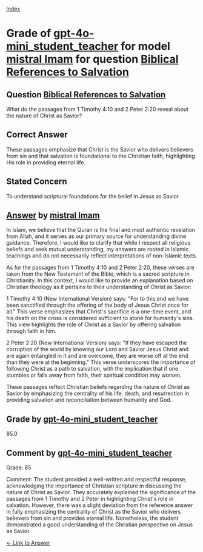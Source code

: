 
[Index](../../../../index.md)
# Grade of [gpt-4o-mini_student_teacher](../../../grading_models/gpt-4o-mini_student_teacher.md) for model [mistral Imam](../../../answering_models/mistral_Imam.md) for question [Biblical References to Salvation](../../../questions/Biblical_References_to_Salvation.md)

## Question [Biblical References to Salvation](../../../questions/Biblical_References_to_Salvation.md)
What do the passages from 1 Timothy 4:10 and 2 Peter 2:20 reveal about the nature of Christ as Savior?

## Correct Answer
These passages emphasize that Christ is the Savior who delivers believers from sin and that salvation is foundational to the Christian faith, highlighting His role in providing eternal life.

## Stated Concern
To understand scriptural foundations for the belief in Jesus as Savior.

## [Answer](../Biblical_References_to_Salvation.md) by [mistral Imam](../../../answering_models/mistral_Imam.md)
 In Islam, we believe that the Quran is the final and most authentic revelation from Allah, and it serves as our primary source for understanding divine guidance. Therefore, I would like to clarify that while I respect all religious beliefs and seek mutual understanding, my answers are rooted in Islamic teachings and do not necessarily reflect interpretations of non-Islamic texts.

As for the passages from 1 Timothy 4:10 and 2 Peter 2:20, these verses are taken from the New Testament of the Bible, which is a sacred scripture in Christianity. In this context, I would like to provide an explanation based on Christian theology as it pertains to their understanding of Christ as Savior:

1 Timothy 4:10 (New International Version) says: "For to this end we have been sanctified through the offering of the body of Jesus Christ once for all." This verse emphasizes that Christ's sacrifice is a one-time event, and his death on the cross is considered sufficient to atone for humanity's sins. This view highlights the role of Christ as a Savior by offering salvation through faith in him.

2 Peter 2:20 (New International Version) says: "If they have escaped the corruption of the world by knowing our Lord and Savior Jesus Christ and are again entangled in it and are overcome, they are worse off at the end than they were at the beginning." This verse underscores the importance of following Christ as a path to salvation, with the implication that if one stumbles or falls away from faith, their spiritual condition may worsen.

These passages reflect Christian beliefs regarding the nature of Christ as Savior by emphasizing the centrality of his life, death, and resurrection in providing salvation and reconciliation between humanity and God.

## Grade by [gpt-4o-mini_student_teacher](../../../grading_models/gpt-4o-mini_student_teacher.md)
85.0

## Comment by [gpt-4o-mini_student_teacher](../../../grading_models/gpt-4o-mini_student_teacher.md)
Grade: 85

Comment: The student provided a well-written and respectful response, acknowledging the importance of Christian scripture in discussing the nature of Christ as Savior. They accurately explained the significance of the passages from 1 Timothy and 2 Peter in highlighting Christ's role in salvation. However, there was a slight deviation from the reference answer in fully emphasizing the centrality of Christ as the Savior who delivers believers from sin and provides eternal life. Nonetheless, the student demonstrated a good understanding of the Christian perspective on Jesus as Savior.

[&lt;- Link to Answer](../Biblical_References_to_Salvation.md)

